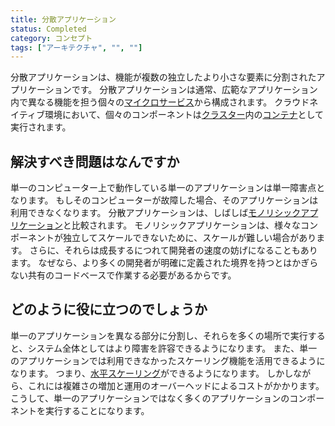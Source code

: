 ```yaml
---
title: 分散アプリケーション
status: Completed
category: コンセプト
tags: ["アーキテクチャ", "", ""]
---
```


分散アプリケーションは、機能が複数の独立したより小さな要素に分割されたアプリケーションです。
分散アプリケーションは通常、広範なアプリケーション内で異なる機能を担う個々の[マイクロサービス](/ja/microservices-architecture/)から構成されます。
クラウドネイティブ環境において、個々のコンポーネントは[クラスター](/ja/cluster/)内の[コンテナ](/ja/container/)として実行されます。

## 解決すべき問題はなんですか

単一のコンピューター上で動作している単一のアプリケーションは単一障害点となります。
もしそのコンピューターが故障した場合、そのアプリケーションは利用できなくなります。
分散アプリケーションは、しばしば[モノリシックアプリケーション](/ja/monolithic-apps/)と比較されます。
モノリシックアプリケーションは、様々なコンポーネントが独立してスケールできないために、スケールが難しい場合があります。
さらに、それらは成長するにつれて開発者の速度の妨げになることもあります。
なぜなら、より多くの開発者が明確に定義された境界を持つとはかぎらない共有のコードベースで作業する必要があるからです。

## どのように役に立つのでしょうか

単一のアプリケーションを異なる部分に分割し、それらを多くの場所で実行すると、システム全体としてはより障害を許容できるようになります。
また、単一のアプリケーションでは利用できなかったスケーリング機能を活用できるようになります。
つまり、[水平スケーリング](/ja/horizontal-scaling/)ができるようになります。
しかしながら、これには複雑さの増加と運用のオーバーヘッドによるコストがかかります。
こうして、単一のアプリケーションではなく多くのアプリケーションのコンポーネントを実行することになります。
